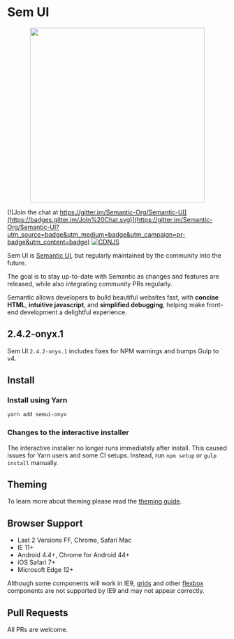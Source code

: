 # Sem UI

<p align="center">
  <img src="https://raw.githubusercontent.com/hyperultra/Semantic-UI/master/logo.png" width="400"/>
</p>

[![Join the chat at https://gitter.im/Semantic-Org/Semantic-UI](https://badges.gitter.im/Join%20Chat.svg)](https://gitter.im/Semantic-Org/Semantic-UI?utm_source=badge&utm_medium=badge&utm_campaign=pr-badge&utm_content=badge) [![CDNJS](https://img.shields.io/cdnjs/v/semantic-ui.svg)](https://cdnjs.com/libraries/semantic-ui/)

Sem UI is [Semantic UI](http://www.semantic-ui.com), but regularly maintained by the community into the future.

The goal is to stay up-to-date with Semantic as changes and features are released, while also integrating community PRs regularly.

Semantic allows developers to build beautiful websites fast, with **concise HTML**, **intuitive javascript**, and **simplified debugging**, helping make front-end development a delightful experience.

## 2.4.2-onyx.1

Sem UI `2.4.2-onyx.1` includes fixes for NPM warnings and bumps Gulp to v4.

## Install
### Install using Yarn

```bash
yarn add semui-onyx
```

### Changes to the interactive installer
The interactive installer no longer runs immediately after install. This caused issues for Yarn users and some CI setups. Instead, run `npm setup` or `gulp install` manually.

## Theming
To learn more about theming please read the [theming guide](http://www.semantic-ui.com/usage/theming.html).


## Browser Support

* Last 2 Versions FF, Chrome, Safari Mac
* IE 11+
* Android 4.4+, Chrome for Android 44+
* iOS Safari 7+
* Microsoft Edge 12+

Although some components will work in IE9, [grids](http://semantic-ui.com/collections/grid.html) and other [flexbox](https://developer.mozilla.org/en-US/docs/Web/Guide/CSS/Flexible_boxes) components are not supported by IE9 and may not appear correctly.

## Pull Requests
All PRs are welcome.
